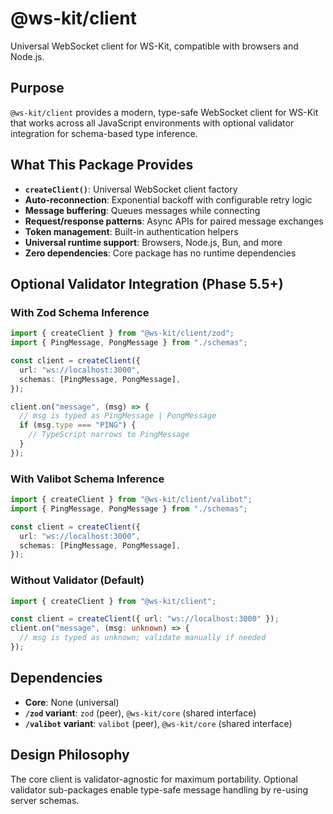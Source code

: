 # @ws-kit/client

Universal WebSocket client for WS-Kit, compatible with browsers and Node.js.

## Purpose

`@ws-kit/client` provides a modern, type-safe WebSocket client for WS-Kit that works across all JavaScript environments with optional validator integration for schema-based type inference.

## What This Package Provides

- **`createClient()`**: Universal WebSocket client factory
- **Auto-reconnection**: Exponential backoff with configurable retry logic
- **Message buffering**: Queues messages while connecting
- **Request/response patterns**: Async APIs for paired message exchanges
- **Token management**: Built-in authentication helpers
- **Universal runtime support**: Browsers, Node.js, Bun, and more
- **Zero dependencies**: Core package has no runtime dependencies

## Optional Validator Integration (Phase 5.5+)

### With Zod Schema Inference

```typescript
import { createClient } from "@ws-kit/client/zod";
import { PingMessage, PongMessage } from "./schemas";

const client = createClient({
  url: "ws://localhost:3000",
  schemas: [PingMessage, PongMessage],
});

client.on("message", (msg) => {
  // msg is typed as PingMessage | PongMessage
  if (msg.type === "PING") {
    // TypeScript narrows to PingMessage
  }
});
```

### With Valibot Schema Inference

```typescript
import { createClient } from "@ws-kit/client/valibot";
import { PingMessage, PongMessage } from "./schemas";

const client = createClient({
  url: "ws://localhost:3000",
  schemas: [PingMessage, PongMessage],
});
```

### Without Validator (Default)

```typescript
import { createClient } from "@ws-kit/client";

const client = createClient({ url: "ws://localhost:3000" });
client.on("message", (msg: unknown) => {
  // msg is typed as unknown; validate manually if needed
});
```

## Dependencies

- **Core**: None (universal)
- **`/zod` variant**: `zod` (peer), `@ws-kit/core` (shared interface)
- **`/valibot` variant**: `valibot` (peer), `@ws-kit/core` (shared interface)

## Design Philosophy

The core client is validator-agnostic for maximum portability. Optional validator sub-packages enable type-safe message handling by re-using server schemas.

